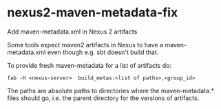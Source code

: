 # nexus2-maven-metadata-fix
Add maven-metadata.xml in Nexus 2 artifacts

Some tools expect maven2 artifacts in Nexus to have a 
maven-metadata.xml even though e.g. sbt doesn't build that.

To provide fresh maven-metadata for a list of artifacts do:

    fab -H <nexus-server>  build_metas:<list of paths>,<group_id>

The paths are absolute paths to directories where the
maven-metadata.* files should go, i.e. the parent directory
for the versions of artifacts.
